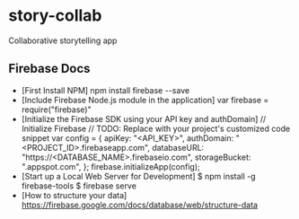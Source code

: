 # story-collab
Collaborative storytelling app

## Firebase Docs
- [First Install NPM] npm install firebase --save
- [Include Firebase Node.js module in the application] var firebase = require("firebase)"
- [Initialize the Firebase SDK using your API key and authDomain]
// Initialize Firebase
// TODO: Replace with your project's customized code snippet
var config = {
  apiKey: "<API_KEY>",
  authDomain: "<PROJECT_ID>.firebaseapp.com",
  databaseURL: "https://<DATABASE_NAME>.firebaseio.com",
  storageBucket: "<BUCKET>.appspot.com",
};
firebase.initializeApp(config);
- [Start up a Local Web Server for Development] $ npm install -g firebase-tools
$ firebase serve
- [How to structure your data] https://firebase.google.com/docs/database/web/structure-data
